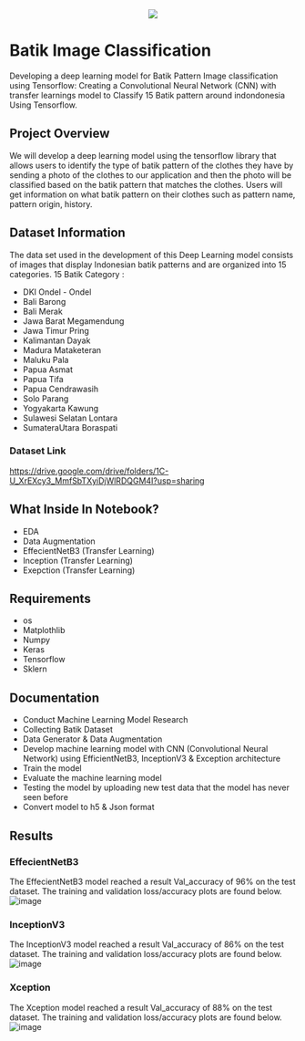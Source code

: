 <div align="center">
	<img src="https://github.com/Sebatik/Machine-Learning/assets/108218931/7fff1820-5995-4686-82a8-2a13e0f0e336">
</div>

# Batik Image Classification
Developing a deep learning model for Batik Pattern Image classification using Tensorflow: Creating a Convolutional Neural Network (CNN) with transfer learnings model to Classify 15 Batik pattern around indondonesia Using Tensorflow.

## Project Overview
We will develop a deep learning model using the tensorflow library that allows users to identify the type of batik pattern of the clothes they have by sending a photo of the clothes to our application and then the photo will be classified based on the batik pattern that matches the clothes. Users will get information on what batik pattern on their clothes such as pattern  name,  pattern origin, history.


## Dataset Information
The data set used in the development of this Deep Learning model consists of images that display Indonesian batik patterns and are organized into 15 categories.
15 Batik Category :
- DKI Ondel - Ondel
- Bali Barong
- Bali Merak
- Jawa Barat Megamendung
- Jawa Timur Pring
- Kalimantan Dayak
- Madura Mataketeran
- Maluku Pala
- Papua Asmat
- Papua Tifa
- Papua Cendrawasih
- Solo Parang
- Yogyakarta Kawung
- Sulawesi Selatan Lontara
- SumateraUtara Boraspati
### Dataset Link
https://drive.google.com/drive/folders/1C-U_XrEXcy3_MmfSbTXyiDjWlRDQGM4I?usp=sharing

## What Inside In Notebook?
- EDA
- Data Augmentation
- EffecientNetB3 (Transfer Learning)
- Inception (Transfer Learning)
- Exepction (Transfer Learning)

## Requirements 
- os
- Matplothlib
- Numpy
- Keras
- Tensorflow
- Sklern

## Documentation
- Conduct Machine Learning Model Research
- Collecting Batik Dataset
- Data Generator & Data Augmentation
- Develop machine learning model with CNN (Convolutional Neural Network) using EfficientNetB3, InceptionV3 & Exception architecture
- Train the model 
- Evaluate the machine learning model
- Testing the model by uploading new test data that the model has never seen before
- Convert model to h5 & Json format

## Results
### EffecientNetB3
The EffecientNetB3 model reached a result Val_accuracy of 96% on the test dataset. The training and validation loss/accuracy plots are found below.
![image](https://github.com/Sebatik/Machine-Learning/assets/108218931/8903b00f-efb2-4d1d-91ad-e810f8d255f9)

### InceptionV3
The InceptionV3 model reached a result Val_accuracy of 86% on the test dataset. The training and validation loss/accuracy plots are found below.
![image](https://github.com/Sebatik/Machine-Learning/assets/108218931/307e9f38-a554-417a-af40-27ae089705a9)

### Xception
The Xception model reached a result Val_accuracy of 88% on the test dataset. The training and validation loss/accuracy plots are found below.
![image](https://github.com/Sebatik/Machine-Learning/assets/108218931/c12cff0a-a164-4869-a5bf-d19bfa81ef86)






